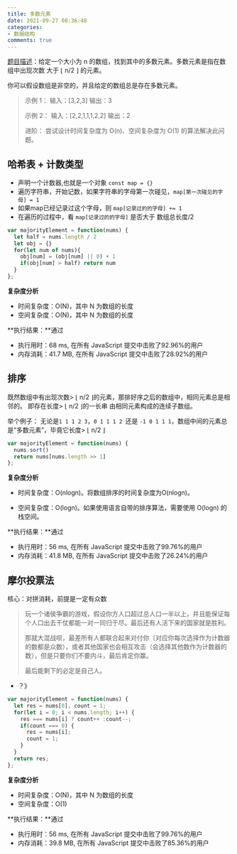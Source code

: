 ```yaml
---
title: 多数元素
date: 2021-09-27 08:36:48
categories:
- 数据结构
comments: true
---
```


[题目描述](https://leetcode-cn.com/problems/majority-element/)：给定一个大小为 n 的数组，找到其中的多数元素。多数元素是指在数组中出现次数 大于 ⌊ n/2 ⌋ 的元素。

你可以假设数组是非空的，并且给定的数组总是存在多数元素。

<!-- more -->

> 示例 1：
> 输入：[3,2,3]
> 输出：3
>
> 示例 2：
> 输入：[2,2,1,1,1,2,2]
> 输出：2
>
> 进阶：
> 尝试设计时间复杂度为 O(n)、空间复杂度为 O(1) 的算法解决此问题。



## 哈希表 + 计数类型

- 声明一个计数器,也就是一个对象 `const map = {}`
- 遍历字符串，开始记数，如果字符串的字母第一次碰见，`map[第一次碰见的字母] = 1`
- 如果map已经记录过这个字母，则 `map[记录过的的字母] += 1`
- 在遍历的过程中，看 `map[记录过的的字母]` 是否大于 数组总长度/2

```js
var majorityElement = function(nums) {
  let half = nums.length / 2
  let obj = {}
  for(let num of nums){
    obj[num] = (obj[num] || 0) + 1
    if(obj[num] > half) return num
  }
};
```

**复杂度分析**

- 时间复杂度：O(N)，其中 N 为数组的长度
- 空间复杂度：O(N)，其中 N  为数组的长度

**执行结果：**通过

- 执行用时：68 ms, 在所有 JavaScript 提交中击败了92.96%的用户
- 内存消耗：41.7 MB, 在所有 JavaScript 提交中击败了28.92%的用户



## 排序

既然数组中有出现次数> ⌊ n/2 ⌋的元素，那排好序之后的数组中，相同元素总是相邻的。
即存在长度> ⌊ n/2 ⌋的一长串 由相同元素构成的连续子数组。

举个例子：
无论是`1 1 1 2 3`，`0 1 1 1 2 `还是 `-1 0 1 1 1`，数组中间的元素总是“多数元素”，毕竟它长度> ⌊ n/2 ⌋

```js
var majorityElement = function(nums) {
  nums.sort()
  return nums[nums.length >> 1]
};
```

**复杂度分析**

- 时间复杂度：O(nlogn)。将数组排序的时间复杂度为O(nlogn)。

- 空间复杂度：O(logn)。如果使用语言自带的排序算法，需要使用 O(logn) 的栈空间。

**执行结果：**通过

- 执行用时：56 ms, 在所有 JavaScript 提交中击败了99.76%的用户
- 内存消耗：41.8 MB, 在所有 JavaScript 提交中击败了26.24%的用户



## 摩尔投票法

核心：对拼消耗，前提是一定有众数

> 玩一个诸侯争霸的游戏，假设你方人口超过总人口一半以上，并且能保证每个人口出去干仗都能一对一同归于尽。最后还有人活下来的国家就是胜利。
>
> 那就大混战呗，最差所有人都联合起来对付你（对应你每次选择作为计数器的数都是众数），或者其他国家也会相互攻击（会选择其他数作为计数器的数），但是只要你们不要内斗，最后肯定你赢。
>
> 最后能剩下的必定是自己人。

- ？》

```js
var majorityElement = function(nums) {
  let res = nums[0], count = 1;
  for(let i = 0; i < nums.length; i++) {
    res === nums[i] ? count++ :count--;
    if(count === 0) {
      res = nums[i];
      count = 1;
    }
  }
  return res;
};
```

**复杂度分析**

- 时间复杂度：O(N)，其中 N 为数组的长度
- 空间复杂度：O(1)

**执行结果：**通过

- 执行用时：56 ms, 在所有 JavaScript 提交中击败了99.76%的用户
- 内存消耗：39.8 MB, 在所有 JavaScript 提交中击败了85.36%的用户

